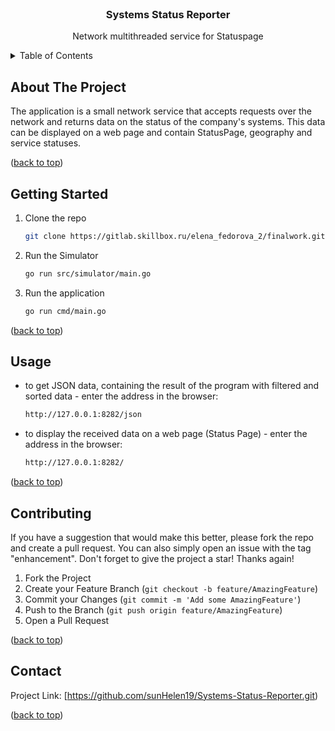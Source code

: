 <!-- PROJECT LOGO -->
<br />
<div align="center">
 
<h3 align="center">Systems Status Reporter</h3>

  <p text-align="center">
   Network multithreaded service for Statuspage
  </p>
</div>

<!-- TABLE OF CONTENTS -->
<details>
  <summary>Table of Contents</summary>
  <ol>
    <li>
      <a href="#about-the-project">About The Project</a>
    </li>
    <li>
      <a href="#getting-started">Getting Started</a>
       </li>
    <li><a href="#usage">Usage</a></li>
    <li><a href="#contributing">Contributing</a></li>
    <li><a href="#contact">Contact</a></li>
  </ol>
</details>

<!-- ABOUT THE PROJECT -->
## About The Project

The application is a small network service that accepts requests over the network and returns data on the status of the company's systems. This data can be displayed on a web page and contain StatusPage, geography and service statuses.

<p text-align="right">(<a href="#readme-top">back to top</a>)</p>

<!-- GETTING STARTED -->
## Getting Started

1. Clone the repo
   ```sh
   git clone https://gitlab.skillbox.ru/elena_fedorova_2/finalwork.git
      ```
   
2. Run the Simulator
   ```sh
   go run src/simulator/main.go
      ```
   
3. Run the application
   ```sh
   go run cmd/main.go
      ```

<p text-align="right">(<a href="#readme-top">back to top</a>)</p>


<!-- USAGE EXAMPLES -->
## Usage

* to get JSON data, containing the result of the program with filtered and sorted data - enter the address in the browser:
  ```sh
  http://127.0.0.1:8282/json
  ```


* to display the received data on a web page (Status Page) - enter the address in the browser:
  ```sh
  http://127.0.0.1:8282/
  ```
    
<p text-align="right">(<a href="#readme-top">back to top</a>)</p>

<!-- CONTRIBUTING -->
## Contributing

If you have a suggestion that would make this better, please fork the repo and create a pull request. You can also simply open an issue with the tag "enhancement".
Don't forget to give the project a star! Thanks again!

1. Fork the Project
2. Create your Feature Branch (`git checkout -b feature/AmazingFeature`)
3. Commit your Changes (`git commit -m 'Add some AmazingFeature'`)
4. Push to the Branch (`git push origin feature/AmazingFeature`)
5. Open a Pull Request

<p text-align="right">(<a href="#readme-top">back to top</a>)</p>

<!-- CONTACT -->
## Contact

Project Link: [https://github.com/sunHelen19/Systems-Status-Reporter.git)

<p text-align="right">(<a href="#readme-top">back to top</a>)</p>








